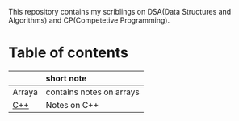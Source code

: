This repository contains my scriblings on DSA(Data Structures and Algorithms) and CP(Competetive Programming).  

# Table of contents
|  | short note |
|:--|:---|
| Arraya | contains notes on arrays |
| [C++](C++) | Notes on C++ |


